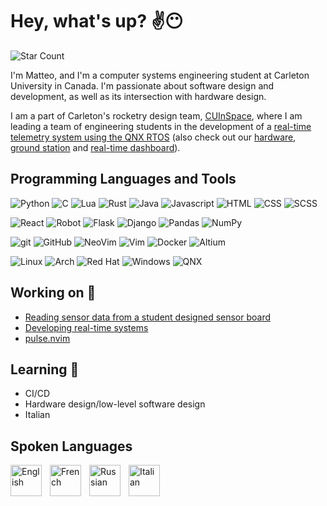 # Hey, what's up? ✌😶

![Star Count][star-count]

I'm Matteo, and I'm a computer systems engineering student at Carleton University in Canada. I'm passionate about
software design and development, as well as its intersection with hardware design.

I am a part of Carleton's rocketry design team, [CUInSpace][cuinspace], where I am leading a team of engineering
students in the development of a [real-time telemetry system using the QNX RTOS][qnx-stack] (also check out our
[hardware][gs-board], [ground station][gs-software] and [real-time dashboard][gs-ui]).

## Programming Languages and Tools

<!--Languages-->

<img alt="Python" src="https://img.shields.io/badge/-Python-ffbc03?&logo=Python&style=for-the-badge" /> <img alt="C" src="https://img.shields.io/badge/C-00599C?&logo=c&style=for-the-badge" /> <img alt="Lua" src="https://img.shields.io/badge/lua-%232C2D72.svg?style=for-the-badge&logo=lua&logoColor=white" /> <img alt="Rust" src="https://img.shields.io/badge/rust-%23000000.svg?style=for-the-badge&logo=rust&logoColor=white" /> <img alt="Java" src="https://img.shields.io/badge/Java-f7df1e?style=for-the-badge&logo=openjdk&logoColor=black"> <img alt="Javascript" src="https://img.shields.io/badge/Javascript-f7df1e?style=for-the-badge&logo=Javascript&logoColor=black"> <img alt="HTML" src="https://img.shields.io/badge/HTML-F05032?style=for-the-badge&logo=html5&logoColor=white"> <img alt="CSS" src="https://img.shields.io/badge/CSS-46a2f1?style=for-the-badge&logo=css3&logoColor=white"> <img alt="SCSS" src="https://img.shields.io/badge/SCSS-c76494?style=for-the-badge&logo=sass&logoColor=white">
<br />

<!--Frameworks-->

<img alt="React" src="https://img.shields.io/badge/react-%2320232a.svg?style=for-the-badge&logo=react&logoColor=%2361DAFB"> <img alt="Robot" src="https://img.shields.io/badge/robot-000000?style=for-the-badge&logo=robotframework&logoColor=white"> <img alt="Flask" src="https://img.shields.io/badge/flask-%23000.svg?style=for-the-badge&logo=flask&logoColor=white"> <img alt="Django" src="https://img.shields.io/badge/django-%23092E20.svg?style=for-the-badge&logo=django&logoColor=white"> <img alt="Pandas" src="https://img.shields.io/badge/pandas-%23150458.svg?style=for-the-badge&logo=pandas&logoColor=white"> <img alt="NumPy" src="https://img.shields.io/badge/numpy-%23013243.svg?&style=for-the-badge&logo=numpy&logoColor=white">
<br />

<!--Tools-->

<img alt="git" src="https://img.shields.io/badge/-Git-F05032?&style=for-the-badge&logo=git&logoColor=white" /> <img alt="GitHub" src="https://img.shields.io/badge/-GitHub-000000?&style=for-the-badge&logo=github&logoColor=white" /> <img alt="NeoVim" src="https://img.shields.io/badge/NeoVim-%2357A143.svg?&style=for-the-badge&logo=neovim&logoColor=white"> <img alt="Vim" src="https://img.shields.io/badge/-Vim-019833?&logo=Vim&style=for-the-badge" /> <img alt="Docker" src="https://img.shields.io/badge/-Docker-46a2f1?&style=for-the-badge&logo=docker&logoColor=white" /> <img alt="Altium" src="https://img.shields.io/badge/altium%20designer-A5915F?style=for-the-badge&logo=altium%20designer&logoColor=white" />
<br />

<!--OS-->

<img alt="Linux" src="https://img.shields.io/badge/Linux-FCC624?style=for-the-badge&logo=linux&logoColor=black"> <img alt="Arch" src="https://img.shields.io/badge/Arch%20Linux-1793D1?logo=arch-linux&logoColor=fff&style=for-the-badge"> <img alt="Red Hat" src="https://img.shields.io/badge/Red%20Hat-EE0000?style=for-the-badge&logo=redhat&logoColor=white"> <img alt="Windows" src="https://img.shields.io/badge/Windows-0078D6?style=for-the-badge&logo=windows&logoColor=white"> <img alt="QNX" src="https://img.shields.io/badge/QNX-000000.svg?style=for-the-badge&logo=blackberry&logoColor=white"/>

## Working on 🧩

- [Reading sensor data from a student designed sensor board][fetcher]
- [Developing real-time systems][qnx-stack]
- [pulse.nvim][pulse]

## Learning 🌱

- CI/CD
- Hardware design/low-level software design
- Italian

## Spoken Languages

<img align="left" style="padding-right:10px" alt="English" width="50px" src="https://cdn-icons-png.flaticon.com/512/330/330442.png" />
<img align="left" style="padding-right:10px" alt="French" width="50px" src="https://cdn-icons-png.flaticon.com/512/330/330490.png" />
<img align="left" style="padding-right:10px" alt="Russian" width="50px" src="https://cdn-icons-png.flaticon.com/512/330/330437.png" />
<img align="left" style="padding-right:10px" alt="Italian" width="50px" src="https://cdn-icons-png.flaticon.com/512/330/330672.png" />
<br />

<!--Links-->

[nvim]: https://github.com/linguini1/nvim
[pulse]: https://github.com/linguini1/pulse.nvim
[gol-16]: https://github.com/linguini1/gol-16/tree/main/assembler
[cuinspace]: https://github.com/CarletonURocketry
[gs-software]: https://github.com/CarletonURocketry/ground-station
[gs-ui]: https://github.com/CarletonURocketry/ground-station-ui
[gs-board]: https://github.com/CarletonURocketry/avionics-hardware/tree/master/2022-2023%20PCBs%20Work%20in%20Progress
[qnx-stack]: https://github.com/CarletonURocketry/qnx-stack
[fetcher]: https://github.com/CarletonURocketry/fetcher
[star-count]: https://img.shields.io/badge/dynamic/json?logo=github&logoColor=white&label=Stars&labelColor=black&color=gold&style=for-the-badge&query=%24.stars&url=https://api.github-star-counter.workers.dev/user/linguini1
